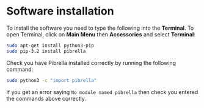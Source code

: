 # Software installation

To install the software you need to type the following into the **Terminal**. To open Terminal, click on **Main Menu** then **Accessories** and select **Terminal**:

```bash
sudo apt-get install python3-pip
sudo pip-3.2 install pibrella
```

Check you have Pibrella installed correctly by running the following command:

```bash
sudo python3 -c "import pibrella"
```

If you get an error saying `No module named pibrella` then check you entered the commands above correctly.
